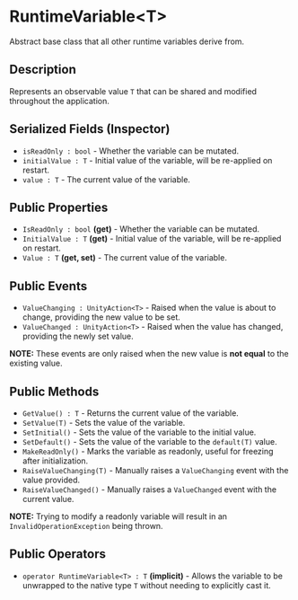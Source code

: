 # RuntimeVariable\<T>

Abstract base class that all other runtime variables derive from.

## Description

Represents an observable value `T` that can be shared and modified throughout the application.

## Serialized Fields (Inspector)

- `isReadOnly : bool` - Whether the variable can be mutated.
- `initialValue : T` - Initial value of the variable, will be re-applied on restart.
- `value : T` - The current value of the variable.

## Public Properties

- `IsReadOnly : bool` **(get)** - Whether the variable can be mutated.
- `InitialValue : T` **(get)** - Initial value of the variable, will be re-applied on restart.
- `Value : T` **(get, set)** - The current value of the variable.

## Public Events

- `ValueChanging : UnityAction<T>` - Raised when the value is about to change, providing the new value to be set.
- `ValueChanged : UnityAction<T>` - Raised when the value has changed, providing the newly set value.

**NOTE:** These events are only raised when the new value is **not equal** to the existing value.

## Public Methods

- `GetValue() : T` - Returns the current value of the variable.
- `SetValue(T)` - Sets the value of the variable.
- `SetInitial()` - Sets the value of the variable to the initial value.
- `SetDefault()` - Sets the value of the variable to the `default(T)` value.
- `MakeReadOnly()` - Marks the variable as readonly, useful for freezing after initialization.
- `RaiseValueChanging(T)` - Manually raises a `ValueChanging` event with the value provided.
- `RaiseValueChanged()` - Manually raises a `ValueChanged` event with the current value.

**NOTE:** Trying to modify a readonly variable will result in an `InvalidOperationException` being thrown.

## Public Operators

- `operator RuntimeVariable<T> : T` **(implicit)** - Allows the variable to be unwrapped to the native type `T` without needing to explicitly cast it.
